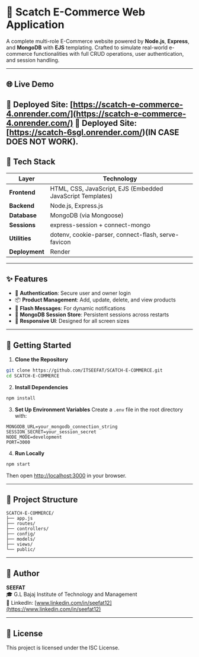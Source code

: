 # 🛒 Scatch E-Commerce Web Application

A complete multi-role E-Commerce website powered by **Node.js**, **Express**, and **MongoDB** with **EJS** templating. Crafted to simulate real-world e-commerce functionalities with full CRUD operations, user authentication, and session handling.

---

## 🌐 Live Demo

🔗 **Deployed Site:** [https://scatch-e-commerce-4.onrender.com/](https://scatch-e-commerce-4.onrender.com/) 
                        🔗 **Deployed Site:** [https://scatch-6sgl.onrender.com/)(IN CASE DOES NOT WORK).
---

## 🧰 Tech Stack

| Layer       | Technology                                               |
|-------------|-----------------------------------------------------------|
| **Frontend**| HTML, CSS, JavaScript, EJS (Embedded JavaScript Templates)|
| **Backend** | Node.js, Express.js                                       |
| **Database**| MongoDB (via Mongoose)                                    |
| **Sessions**| express-session + connect-mongo                           |
| **Utilities**| dotenv, cookie-parser, connect-flash, serve-favicon       |
| **Deployment**| Render                                                  |

---

## ✨ Features

- 🔐 **Authentication**: Secure user and owner login  
- 📦 **Product Management**: Add, update, delete, and view products  
- 💬 **Flash Messages**: For dynamic notifications  
- 💾 **MongoDB Session Store**: Persistent sessions across restarts  
- 📱 **Responsive UI**: Designed for all screen sizes  

---

## 🚀 Getting Started

1. **Clone the Repository**
```bash
git clone https://github.com/ITSEEFAT/SCATCH-E-COMMERCE.git
cd SCATCH-E-COMMERCE
```

2. **Install Dependencies**
```bash
npm install
```

3. **Set Up Environment Variables**
Create a `.env` file in the root directory with:
```env
MONGODB_URL=your_mongodb_connection_string
SESSION_SECRET=your_session_secret
NODE_MODE=development
PORT=3000
```

4. **Run Locally**
```bash
npm start
```
Then open [http://localhost:3000](http://localhost:3000) in your browser.

---

## 📁 Project Structure
```arduino
SCATCH-E-COMMERCE/
├── app.js
├── routes/
├── controllers/
├── config/
├── models/
├── views/
└── public/
```

---

## 👤 Author
**SEEFAT**  
🎓 G.L Bajaj Institute of Technology and Management  
🔗 LinkedIn: [www.linkedin.com/in/seefat12](https://www.linkedin.com/in/seefat12)

---

## 📝 License
This project is licensed under the ISC License.
